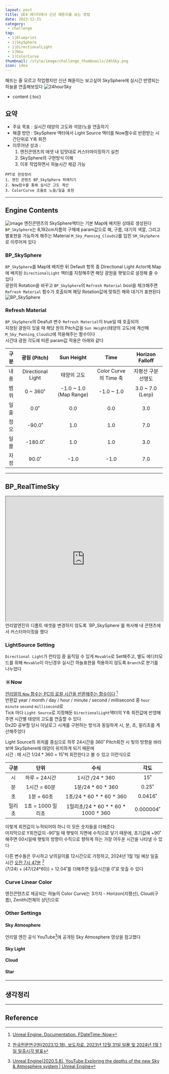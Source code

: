```yaml
---
layout: post
title: UE4 에디터에서 신년 해돋이를 보는 방법
date: 2023-12-31
category: 
 - challenge
tag:
 - 1|Blueprint
 - 1|SkySphere
 - 1|DirectionalLight
 - 1|Now
 - 1|ColorCurve
thumbnail: /style/image/challenge_thumbnails/24hSky.png
icon: idea
---
```


해뜨는 줄 모르고 작업했지만 신년 해돋이는 보고싶어 SkySphere에 실시간 반영되는 하늘을 연출해보았다
![24hourSky](https://github.com/ssonsonya/ssonsonya.github.io/assets/116151781/a63233b1-8647-4216-bbb2-e0122217c5e9)

* content
{:toc}

## 요약 
- 주요 목표 : 실시간 태양의 고도와 석양/노을 연출하기
- 해결 방안 : SkySphere 액터에서 Light Source 액터를 Now함수로 반환받는 시간단위로 Y축 회전
- 이루어낸 성과 :
    1. 엔진콘텐츠의 애셋 내 입맛대로 커스터마이징하기 실천
    2. SkySphere의 구현방식 이해
    3. 이후 작업하면서 하늘시간 체감 가능

```
PPT로 한장정리
1. 엔진 콘텐츠 BP_SkySphere 파헤치기
2. Now함수를 통해 실시간 고도 계산
3. ColorCurve 조율로 노을/일출 표현
```

---

## Engine Contents
![image](https://github.com/ssonsonya/ssonsonya.github.io/assets/116151781/e68cc30d-0073-4d51-8f2c-b220d928bd16)
엔진콘텐츠의 SkySphere액터는 기본 Map에 배치된 상태로 생성된다  
`BP_SkySphere`는 8,192cm지름의 구체에 param값으로 해, 구름, 대기의 색깔, 그리고 별표현을 가능하게 해주는 Material `M_Sky_Panning_Clouds2`를 입힌 `SM_SkySphere`로 이루어져 있다

### BP_SkySphere
`BP_SkySphere`를 Map에 배치한 뒤 Default 항목 중 Directional Light Actor에 Map에 배치된 `DirectionalLight` 액터를 지정해주면 해당 광원을 햇빛으로 설정해 줄 수 있다  
광원의 Rotation을 바꾸고 `BP_SkySphere`의 `Refresh Material` bool을 체크해주면 `Refresh Material` 함수가 호출되며 해당 Rotation값에 맞춰진 해와 대기가 표현된다  
![BP_SkySphere](https://github.com/ssonsonya/ssonsonya.github.io/assets/116151781/dd8d3b31-4b77-49df-81f7-ba68bb9e1a80)

### Refresh Material
`BP_SkySphere`의 Deafult 변수 `Refresh Material`이 true일 때 호출되어  
지정된 광원이 있을 때 해당 원의 Pitch값을 `Sun Height`(태양의 고도)에 계산해 `M_Sky_Panning_Clouds2`에 적용해주는 함수이다  
시간대 광원 각도에 따른 param값 적용은 아래와 같다  

| 구분 | 광원 (Pitch) | Sun Height | Time | Horizon Falloff |
| :---: | :---: | :---: | :---: | :---: |
| 내용 | Directional Light | 태양의 고도 |  Color Curve의 Time 축 | 지평선 구분 선명도  |
| 범위 | 0 ~ 360˚ | -1.0 ~ 1.0 (Map Range) | -1.0 ~ 1.0 | 3.0 ~ 7.0 (Lerp) |
| 일출 | 0.0˚ | 0.0 | 0.0 | 3.0 |
| 정오 | -90.0˚ | 1.0 | 1.0 | 7.0 |
| 일몰 | -180.0˚ | 1.0 | 1.0 | 3.0 |
| 자정 | 90.0˚ | -1.0 | -1.0 | 7.0 |

---

## BP_RealTimeSky

<iframe width="100%" height="400" src="https://blueprintue.com/render/7lkfzygg/" scrolling="no" allowfullscreen></iframe>
언리얼엔진의 디폴트 애셋을 변경하지 않도록 `BP_SkySphere`를 복사해 내 콘텐츠에서 커스터마이징을 했다

### LightSource Setting
`Directional Light`가 런타임 중 움직일 수 있게 `Movable`로 Set해주고, 별도 에디터모드를 위해 `Movable`이 아닌경우 실시간 하늘표현을 적용하지 않도록 `Branch`로 분기를 나누었다 

### ☀️Now

[언리얼의 `Now` 함수는 PC의 로컬 시간을 반환해주는 함수이다](https://docs.unrealengine.com/4.26/en-US/API/Runtime/Core/Misc/FDateTime/Now/) [^21]  
반환값 year / month / day / hour / minute / second / millisecond 중 `hour` `minute` `second` `millisecond`로  
Tick 마다 `Light Source`로 지정해둔 `DirectionalLight`액터의 Y축 회전값에 반영해 주면 시간별 태양의 고도를 연출할 수 있다  
Dx2D 공부할 당시 아날로그 시계를 구현하는 방식과 동일하게 시, 분, 초, 밀리초를 계산해주었다  

Light Source의 위치를 중심으로 하루 24시간을 360˚ Pitch회전 시 빛의 방향을 바라보며 SkySphere에 태양이 위치하게 되기 때문에  
시간 : 매 시간 1/24 * 360 = 15˚씩 회전한다고 볼 수 있고 이런식으로

| 구분 | 단위 | 수식 | 각도 |
| :---: | :---: | :---: | :---: |
| 시 | 하루 = 24시간 | 1시간 /24 * 360 | 15˚ |
| 분 | 1시간 = 60분 | 1분/24 * 60 * 360 | 0.25˚ |
| 초 | 1분 = 60초 | 1초/24 * 60 * * 60 * 360 | 0.0416˚ |
| 밀리초 | 1초 = 1000 밀리초 | 1밀리초/24 * 60 * * 60 * 1000 * 360 | 0.000004˚ |

이렇게 회전값이 누적되어야 하니 이 모든 숫자들을 더해준다  
마지막으로 Y회전값이 -90˚일 때 햇빛이 지면에 수직으로 닿기 때문에, 초기값에 +90˚ 해주면 00시일때 햇빛의 방향이 수직으로 향하게 하는 가장 어두운 시간을 나타낼 수 있다  

다른 변수들은 무시하고 낮의길이를 12시간으로 가정하고, 2024년 1월 1일 예상 일출 시간 [오전 7시 47분](https://www.kasi.re.kr/kor/publication/post/newsMaterial/29876) [^22]  
(7/24) + (47/(24*60)) = 12.04˚를 더해주면 일출시간을 0˚로 맞출 수 있다

### Curve Linear Color
엔진콘텐츠로 제공되는 하늘의 Color Curve는 3가지 - Horizon(지평선), Cloud(구름), Zenith(천체의 상단)으로 

### Other Settings

#### Sky Atmosphere

언리얼 엔진 공식 YouTube[^31]에 공개된 Sky Atmosphere 영상을 참고했다

#### Sky Light

#### Cloud

#### Star

---

## 생각정리

---

## Reference

[^21]: [Unreal Engine. Documentation. FDateTime::Now](https://docs.unrealengine.com/4.26/en-US/API/Runtime/Core/Misc/FDateTime/Now/)
[^22]: [한국천문연구원(2023.12.18). 보도자료. 2023년 12월 31일 일몰 및 2024년 1월 1일 일출시각 발표](https://www.kasi.re.kr/kor/publication/post/newsMaterial/29876)
[^31]: [Unreal Engine(2020.5.8). YouTube.Exploring the depths of the new Sky & Atmosphere system | Unreal Engine](https://www.youtube.com/watch?v=SeNM9zBPLCA&list=RDCMUCBobmJyzsJ6Ll7UbfhI4iwQ&start_radio=1&rv=SeNM9zBPLCA&t=1161)